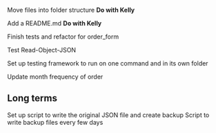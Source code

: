 Move files into folder structure **Do with Kelly**

Add a README.md **Do with Kelly**

Finish tests and refactor for order_form

Test Read-Object-JSON

Set up testing framework to run on one command and in its own folder

Update month frequency of order

Long terms
----------
Set up script to write the original JSON file and create backup
Script to write backup files every few days
